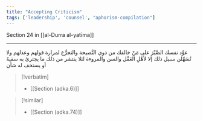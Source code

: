 ```yaml
---
title: "Accepting Criticism"
tags: ['leadership', 'counsel', "aphorism-compilation"]
---
```


 Section 24 in [[al-Durra al-yatīma]]

---
عوِّد نفسك الصَّبْرَ على مَنْ خالفك من ذوي النَّصيحة والتجرُّع لمرارة قولهم وعذلهم ولا تُسَهِّلن سبيل ذلك إلا لأهْلِ العَقْل والسن والمروءة لئلا ينتشر من ذلك ما يجترئ به سفيهٌ أو يستخف له شأن

> [!verbatim]
> - [[Section (adka.6)]]

> [!similar]
> - [[Section (adka.74)]]
